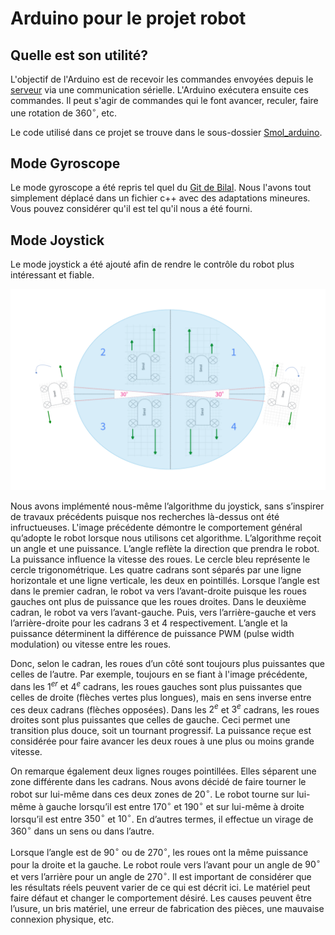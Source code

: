 # Arduino pour le projet robot

## Quelle est son utilité?
L'objectif de l'Arduino est de recevoir les commandes envoyées depuis le [serveur](../Server/) via une communication sérielle. L'Arduino exécutera ensuite ces commandes. Il peut s'agir de commandes qui le font avancer, reculer, faire une rotation de $360^\circ$, etc.

Le code utilisé dans ce projet se trouve dans le sous-dossier [Smol_arduino](./Smol_arduino/). 

## Mode Gyroscope
Le mode gyroscope a été repris tel quel du [Git de Bilal](https://github.com/bilal684/INF8405). Nous l'avons tout simplement déplacé dans un fichier c++ avec des adaptations mineures. Vous pouvez considérer qu'il est tel qu'il nous a été fourni.

## Mode Joystick
Le mode joystick a été ajouté afin de rendre le contrôle du robot plus intéressant et fiable. 

![L'algorithme du joystick](./images/Algorithmes_du_joystick.png)

Nous avons implémenté nous-même l’algorithme du joystick, sans s’inspirer de travaux précédents puisque nos recherches là-dessus ont été infructueuses. L'image précédente démontre le comportement général qu’adopte le robot lorsque nous utilisons cet algorithme. L’algorithme reçoit un angle et une puissance. L’angle reflète la direction que prendra le robot. La puissance influence la vitesse des roues. Le cercle bleu représente le cercle trigonométrique. Les quatre cadrans sont séparés par une ligne horizontale et une ligne verticale, les deux en pointillés. Lorsque l’angle est dans le premier cadran, le robot va vers l’avant-droite puisque les roues gauches ont plus de puissance que les roues droites. Dans le deuxième cadran, le robot va vers l’avant-gauche. Puis, vers l’arrière-gauche et vers l’arrière-droite pour les cadrans 3 et 4 respectivement. L’angle et la puissance déterminent la différence de puissance PWM (pulse width modulation) ou vitesse entre les roues.

Donc, selon le cadran, les roues d’un côté sont toujours plus puissantes que celles de l’autre. Par exemple, toujours en se fiant à l'image précédente, dans les $1^{er}$ et $4^{e}$ cadrans, les roues gauches sont plus puissantes que celles de droite (flèches vertes plus longues), mais en sens inverse entre ces deux cadrans (flèches opposées). Dans les $2^{e}$ et $3^{e}$ cadrans, les roues droites sont plus puissantes que celles de gauche. Ceci permet une transition plus douce, soit un tournant progressif. La puissance reçue est considérée pour faire avancer les deux roues à une plus ou moins grande vitesse.

On remarque également deux lignes rouges pointillées. Elles séparent une zone différente dans les cadrans. Nous avons décidé de faire tourner le robot sur lui-même dans ces deux zones de $20^\circ$. Le robot tourne sur lui-même à gauche lorsqu’il est entre $170^\circ$ et $190^\circ$ et sur lui-même à droite lorsqu’il est entre $350^\circ$ et $10^\circ$. En d’autres termes, il effectue un virage de $360^\circ$ dans un sens ou dans l’autre. 

Lorsque l’angle est de $90^\circ$ ou de $270^\circ$, les roues ont la même puissance pour la droite et la gauche. Le robot roule vers l’avant pour un angle de $90^\circ$ et vers l’arrière pour un angle de $270^\circ$. Il est important de considérer que les résultats réels peuvent varier de ce qui est décrit ici. Le matériel peut faire défaut et changer le comportement désiré. Les causes peuvent être l’usure, un bris matériel, une erreur de fabrication des pièces, une mauvaise connexion physique, etc.